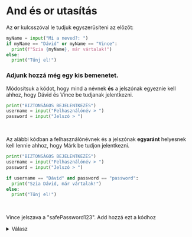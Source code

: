 # And és or utasítás

Az **or** kulcsszóval le tudjuk egyszerűsíteni az előzőt:

```python
myName = input("Mi a neved?: ")
if myName == "Dávid" or myName == "Vince":
  print(f"Szia {myName}, már vártalak!")
else:
  print("Tűnj el!")
```

 ### Adjunk hozzá még egy kis bemenetet.

Módosítsuk a kódot, hogy mind a névnek **és** a jelszónak egyeznie kell ahhoz, hogy Dávid és Vince be tudjanak jelentkezni.


```python
print("BIZTONSÁGOS BEJELENTKEZÉS")
username = input("Felhasználónév > ")
password = input("Jelszó > ")
```

&nbsp;

Az alábbi kódban a felhasználónévnek és a jelszónak **egyaránt** helyesnek kell lennie ahhoz, hogy Márk be tudjon jelentkezni.

```python
print("BIZTONSÁGOS BEJELENTKEZÉS")
username = input("Felhasználónév > ")
password = input("Jelszó > ")

if username == "Dávid" and password == "password":
  print("Szia Dávid, már vártalak!")
else:
  print("Tűnj el!")
```

&nbsp;

Vince jelszava a "safePassword123". Add hozzá ezt a kódhoz

<details><summary> Válasz </summary>

```python
print("BIZTONSÁGOS BEJELENTKEZÉS")
username = input("Felhasználónév > ")
password = input("Jelszó > ")

if username == "Dávid" and password == "password":
  print("Szia Dávid, már vártalak!")
elif username == "Vince" and password == "safePassword123":
  print("Szia Vince, már vártalak!")
else:
  print("Tűnj el!")
```
</details>
